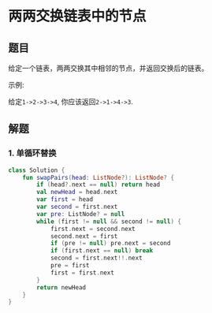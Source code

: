 # 两两交换链表中的节点

## 题目

给定一个链表，两两交换其中相邻的节点，并返回交换后的链表。

示例:

给定`1->2->3->4`, 你应该返回`2->1->4->3`.

## 解题

### 1. 单循环替换

```kotlin
class Solution {
    fun swapPairs(head: ListNode?): ListNode? {
        if (head?.next == null) return head
        val newHead = head.next
        var first = head
        var second = first.next
        var pre: ListNode? = null
        while (first != null && second != null) {
            first.next = second.next
            second.next = first
            if (pre != null) pre.next = second
            if (first.next == null) break
            second = first.next!!.next
            pre = first
            first = first.next
        }
        return newHead
    }
}
```